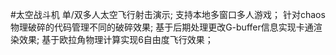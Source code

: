 #太空战斗机
单/双多人太空飞行射击演示;
支持本地多窗口多人游戏；
针对chaos物理破碎的代码管理不同的破碎效果;
基于后期处理更改G-buffer信息实现卡通渲染效果;
基于欧拉角物理计算实现6自由度飞行效果；
